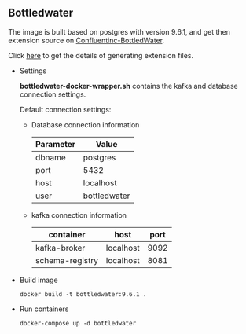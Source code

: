 Bottledwater
------------

The image is built based on postgres with version 9.6.1, and get then extension source on [Confluentinc-BottledWater](https://github.com/confluentinc/bottledwater-pg#running-in-docker).

Click [here](../extension/README.MD) to get the details of generating extension files.

- Settings

  __bottledwater-docker-wrapper.sh__ contains the kafka and database connection settings.
  
  Default connection settings:
  
  - Database connection information
  
     Parameter|Value
     ----|-----
     dbname|postgres 
     port|5432 
     host|localhost 
     user|bottledwater
  
  - kafka connection information
  
  	 container|host|port
  	 ---------|----|----
    kafka-broker|localhost|9092 
    schema-registry|localhost|8081

- Build image

  ```
  docker build -t bottledwater:9.6.1 .
  ```
  
- Run containers

  ```
  docker-compose up -d bottledwater
  ```
